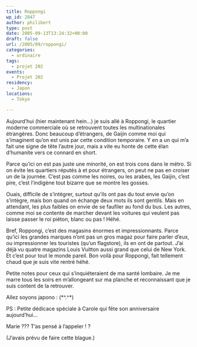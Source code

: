 ```yaml
---
title: Roppongi
wp_id: 2847
author: philibert
type: post
date: 2005-09-13T13:24:32+00:00
draft: false
url: /2005/09/roppongi/
categories:
  - ordinaire
tags:
  - projet 202
events:
  - Projet 202
residency:
  - Japon
locations:
  - Tokyo

---
```

Aujourd&rsquo;hui (hier maintenant hein&#8230;) je suis allé à Roppongi, le quartier moderne commerciale où se retrouvent toutes les multinationales étrangères. Donc beaucoup d&rsquo;étrangers, de Gaijin comme moi qui s&rsquo;imaginent qu&rsquo;on est unis par cette condition temporaire. Y en a un qui m&rsquo;a fait une signe de tête l&rsquo;autre jour, mais a vite eu honte de cette élan d&rsquo;humanite vers ce connard en short.
  
Parce qu&rsquo;ici on est pas juste une minorité, on est trois cons dans le métro. Si on évite les quartiers réputés à et pour étrangers, on peut ne pas en croiser un de la journée. C&rsquo;est pas comme les noires, ou les arabes, les Gaijin, c&rsquo;est pire, c&rsquo;est l&rsquo;indigène tout bizarre que se montre les gosses.

Ouais, difficile de s&rsquo;intégrer, surtout qu&rsquo;ils ont pas du tout envie qu&rsquo;on s&rsquo;intègre, mais bon quand on échange deux mots ils sont gentils. Mais en attendant, les plus faibles on envie de se faufiler au fond du bus. Les autres, comme moi se contente de marcher devant les voitures qui veulent pas laisse passer le roi piéton, blanc ou pas ! Héhé. 

Bref, Roppongi, c&rsquo;est des magasins énormes et impressionnants. Parce qu&rsquo;ici les grandes marques n&rsquo;ont pas un gros magaz pour faire parler d&rsquo;eux, ou impressionner les touristes (qu&rsquo;un flagstore), ils en ont de partout. J&rsquo;ai déjà vu quatre magazins Louis Vuitton aussi grand que celui de New York. Et c&rsquo;est pour tout le monde pareil. Bon voilà pour Roppongi, fait tellement chaud que je suis vite rentré héhé.
  
Petite notes pour ceux qui s&rsquo;inquiéteraient de ma santé lombaire. Je me marre tous les soirs en m&rsquo;allongeant sur ma planche et reconnaissant que je suis content de la retrouver.
  
Allez soyons japono : (\*^.^\*)

PS : Petite dédicace spéciale à Carole qui fête son anniversaire aujourd&rsquo;hui&#8230;
  
Marie ??? T&rsquo;as pensé à l&rsquo;appeler ! ?
  
(J&rsquo;avais prévu de faire cette blague.)